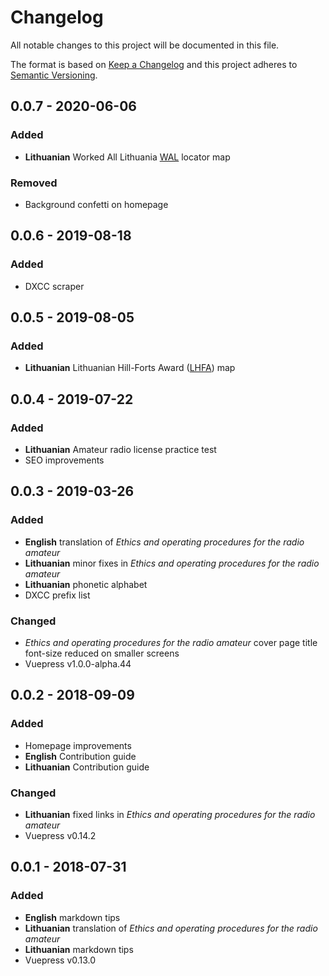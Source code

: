 # Changelog

All notable changes to this project will be documented in this file.

The format is based on [Keep a Changelog](http://keepachangelog.com/en/1.0.0/)
and this project adheres to [Semantic Versioning](http://semver.org/spec/v2.0.0.html).

## 0.0.7 - 2020-06-06

### Added

- **Lithuanian** Worked All Lithuania [WAL](http://www.qrz.lt/wal/) locator map

### Removed

- Background confetti on homepage

## 0.0.6 - 2019-08-18

### Added

- DXCC scraper

## 0.0.5 - 2019-08-05

### Added

- **Lithuanian** Lithuanian Hill-Forts Award ([LHFA](http://www.qrz.lt/lhfa/)) map

## 0.0.4 - 2019-07-22

### Added

- **Lithuanian** Amateur radio license practice test
- SEO improvements

## 0.0.3 - 2019-03-26

### Added

- **English** translation of _Ethics and operating procedures for the radio amateur_
- **Lithuanian** minor fixes in _Ethics and operating procedures for the radio amateur_
- **Lithuanian** phonetic alphabet
- DXCC prefix list

### Changed

- _Ethics and operating procedures for the radio amateur_ cover page title font-size reduced on smaller screens
- Vuepress v1.0.0-alpha.44

## 0.0.2 - 2018-09-09

### Added

- Homepage improvements
- **English** Contribution guide
- **Lithuanian** Contribution guide

### Changed

- **Lithuanian** fixed links in _Ethics and operating procedures for the radio amateur_
- Vuepress v0.14.2

## 0.0.1 - 2018-07-31

### Added

- **English** markdown tips
- **Lithuanian** translation of _Ethics and operating procedures for the radio amateur_
- **Lithuanian** markdown tips
- Vuepress v0.13.0
